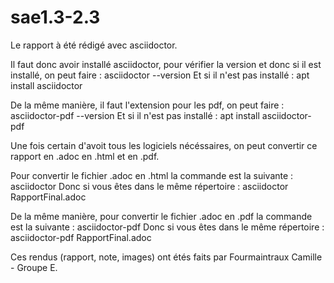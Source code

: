 # sae1.3-2.3
Le rapport à été rédigé avec asciidoctor.

Il faut donc avoir installé asciidoctor, pour vérifier la version et donc si il est installé, on peut faire :
asciidoctor --version
Et si il n'est pas installé : 
apt install asciidoctor

De la même manière, il faut l'extension pour les pdf, on peut faire :
asciidoctor-pdf --version
Et si il n'est pas installé : 
apt install asciidoctor-pdf

Une fois certain d'avoit tous les logiciels nécéssaires, on peut convertir ce rapport en .adoc en .html et en .pdf.

Pour convertir le fichier .adoc en .html la commande est la suivante :
asciidoctor <cheminDuFichier>
Donc si vous êtes dans le même répertoire :
asciidoctor RapportFinal.adoc

De la même manière,
pour convertir le fichier .adoc en .pdf la commande est la suivante :
asciidoctor-pdf <cheminDuFichier>
Donc si vous êtes dans le même répertoire :
asciidoctor-pdf RapportFinal.adoc

Ces rendus (rapport, note, images) ont étés faits par Fourmaintraux Camille - Groupe E.
